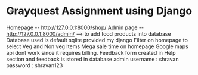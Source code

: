 # Grayquest Assignment using Django
Homepage -- http://127.0.0.1:8000/shop/
Admin page -- http://127.0.0.1:8000/admin/   --> to add food products into database
Database used is default sqlite provided my django
Filter on homepage to select Veg and Non veg Items
Mega sale time on homepage
Google maps api dont work since it requires billing.
Feedback form created in Help section and feedback is stored in database
admin username : shravan 
password : shravan123
